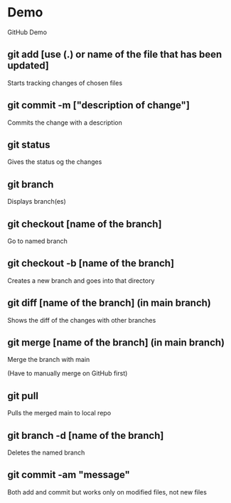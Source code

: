# Demo

GitHub Demo

## git add [use (.) or name of the file that has been updated]
Starts tracking changes of chosen files

## git commit -m ["description of change"]
Commits the change with a description

## git status
Gives the status og the changes

## git branch
Displays branch(es)

## git checkout [name of the branch]
Go to named branch

## git checkout -b [name of the branch]
Creates a new branch and goes into that directory

## git diff [name of the branch] (in main branch)
Shows the diff of the changes with other branches

## git merge [name of the branch] (in main branch)
Merge the branch with main

(Have to manually merge on GitHub first)

## git pull
Pulls the merged main to local repo

## git branch -d [name of the branch]
Deletes the named branch

## git commit -am "message"
Both add and commit but works only on modified files, not new files